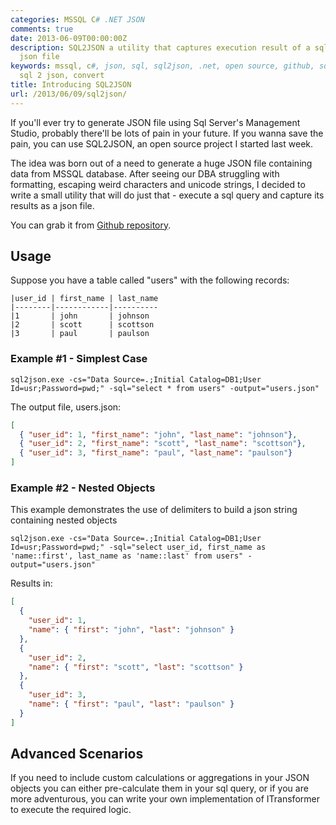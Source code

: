 ```yaml
---
categories: MSSQL C# .NET JSON
comments: true
date: 2013-06-09T00:00:00Z
description: SQL2JSON a utility that captures execution result of a sql query to a
  json file
keywords: mssql, c#, json, sql, sql2json, .net, open source, github, sql to json,
  sql 2 json, convert
title: Introducing SQL2JSON
url: /2013/06/09/sql2json/
---
```


If you'll ever try to generate JSON file using Sql Server's Management Studio, probably there'll be lots of pain in your future. If you wanna save the pain, you can use SQL2JSON, an open source project I started last week.

The idea was born out of a need to generate a huge JSON file containing data from MSSQL database. After seeing our DBA struggling with formatting, escaping weird characters and unicode strings, I decided to write a small utility that will do just that - execute a sql query and capture its results as a json file.

<!--more-->

You can grab it from [Github repository](https://github.com/vladikk/sql2json).

Usage
-----

Suppose you have a table called "users" with the following records:

``` text
|user_id | first_name | last_name
|--------|------------|----------
|1       | john       | johnson
|2       | scott      | scottson
|3       | paul       | paulson
```

### Example #1 - Simplest Case

``` text
sql2json.exe -cs="Data Source=.;Initial Catalog=DB1;User Id=usr;Password=pwd;" -sql="select * from users" -output="users.json"
```


The output file, users.json:

``` json
[
  { "user_id": 1, "first_name": "john", "last_name": "johnson"},
  { "user_id": 2, "first_name": "scott", "last_name": "scottson"},
  { "user_id": 3, "first_name": "paul", "last_name": "paulson"}
]
```

### Example #2 - Nested Objects
This example demonstrates the use of delimiters to build a json string containing nested objects

``` text
sql2json.exe -cs="Data Source=.;Initial Catalog=DB1;User Id=usr;Password=pwd;" -sql="select user_id, first_name as 'name::first', last_name as 'name::last' from users" -output="users.json"
```

Results in:

``` json
[
  {
    "user_id": 1,
    "name": { "first": "john", "last": "johnson" }
  },
  {
    "user_id": 2,
    "name": { "first": "scott", "last": "scottson" }
  },
  {
    "user_id": 3,
    "name": { "first": "paul", "last": "paulson" }
  }
]
```

Advanced Scenarios
------------------

If you need to include custom calculations or aggregations in your JSON objects you can either pre-calculate them in your sql query, or if you are more adventurous, you can write your own implementation of ITransformer to execute the required logic.
